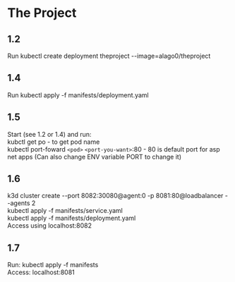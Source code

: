# The Project

## 1.2
Run kubectl create deployment theproject --image=alago0/theproject

## 1.4
Run kubectl apply -f manifests/deployment.yaml

## 1.5
Start (see 1.2 or 1.4) and run: <br />
kubctl get po - to get pod name <br />
kubectl port-foward `<pod>` `<port-you-want>`:80 - 80 is default port for asp net apps (Can also change ENV variable PORT to change it)

## 1.6
k3d cluster create --port 8082:30080@agent:0 -p 8081:80@loadbalancer --agents 2 <br />
kubectl apply -f manifests/service.yaml <br />
kubectl apply -f manifests/deployment.yaml <br />
Access using localhost:8082

## 1.7
Run: kubectl apply -f manifests <br />
Access: localhost:8081

